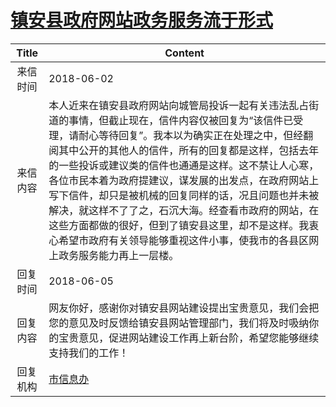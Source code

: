 # <a href="http://www.shangluo.gov.cn/zmhd/ldxxxx.jsp?urltype=leadermail.LeaderMailContentUrl&wbtreeid=1112&leadermailid=4733">镇安县政府网站政务服务流于形式</a>
| Title |                                                                                                                                          Content                                                                                                                                           |
|:-----:|--------------------------------------------------------------------------------------------------------------------------------------------------------------------------------------------------------------------------------------------------------------------------------------------|
| 来信时间  | 2018-06-02                                                                                                                                                                                                                                                                                 |
| 来信内容  | 本人近来在镇安县政府网站向城管局投诉一起有关违法乱占街道的事情，但截止现在，信件内容仅被回复为“该信件已受理，请耐心等待回复”。我本以为确实正在处理之中，但经翻阅其中公开的其他人的信件，所有的回复都是这样，包括去年的一些投诉或建议类的信件也通通是这样。这不禁让人心寒，各位市民本着为政府提建议，谋发展的出发点，在政府网站上写下信件，却只是被机械的回复同样的话，况且问题也并未被解决，就这样不了了之，石沉大海。经查看市政府的网站，在这些方面都做的很好，但到了镇安县这里，却不是这样。我衷心希望市政府有关领导能够重视这件小事，使我市的各县区网上政务服务能力再上一层楼。 |
| 回复时间  | 2018-06-05                                                                                                                                                                                                                                                                                 |
| 回复内容  | 网友你好，感谢你对镇安县网站建设提出宝贵意见，我们会把您的意见及时反馈给镇安县网站管理部门，我们将及时吸纳你的宝贵意见，促进网站建设工作再上新台阶，希望您能够继续支持我们的工作！                                                                                                                                                                                                  |
| 回复机构  | <a href="../../category/agencies/市信息办.md">市信息办</a>                                                                                                                                                                                                                                         |